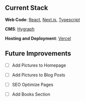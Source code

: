 ## Current Stack

**Web Code**: [React](https://reactjs.org/), [Next.js](https://nextjs.org/), [Typescript](https://www.typescriptlang.org/)

**CMS**: [Hygraph](https://hygraph.com/)

**Hosting and Deployment**: [Vercel](https://vercel.com/)

## Future Improvements

- [ ] Add Pictures to Homepage

- [ ] Add Pictures to Blog Posts

- [ ] SEO Optimize Pages

- [ ] Add Books Section
